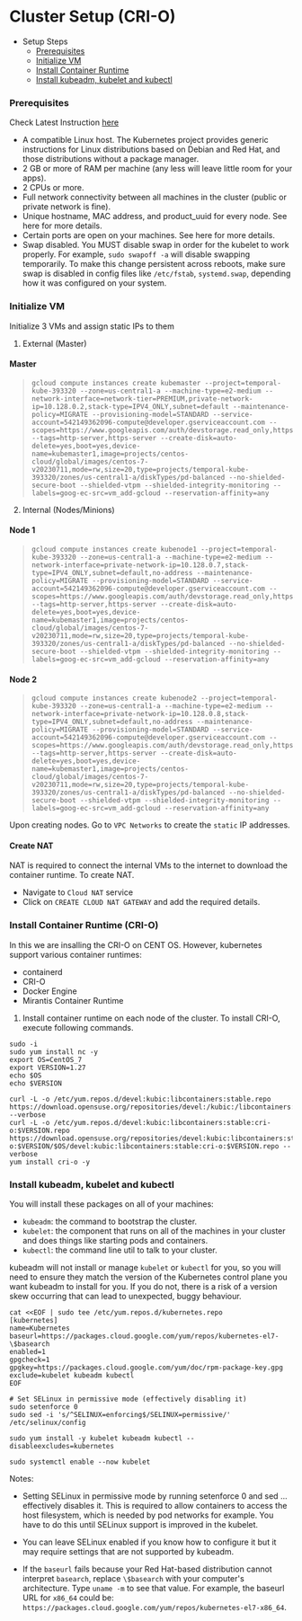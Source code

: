 # Cluster Setup (CRI-O)

<!--ts-->

- Setup Steps
  - [Prerequisites](#prerequisites)
  - [Initialize VM](#initialize-vm)
  - [Install Container Runtime](#install-container-runtime)
  - [Install kubeadm, kubelet and kubectl](#install-kubeadm-kubelet-and-kubectl)

<!--te-->

### Prerequisites

Check Latest Instruction [here](https://kubernetes.io/docs/setup/production-environment/)

- A compatible Linux host. The Kubernetes project provides generic instructions for Linux distributions based on Debian and Red Hat, and those distributions without a package manager.
- 2 GB or more of RAM per machine (any less will leave little room for your apps).
- 2 CPUs or more.
- Full network connectivity between all machines in the cluster (public or private network is fine).
- Unique hostname, MAC address, and product_uuid for every node. See here for more details.
- Certain ports are open on your machines. See here for more details.
- Swap disabled. You MUST disable swap in order for the kubelet to work properly.
  For example, `sudo swapoff -a` will disable swapping temporarily. To make this change persistent across reboots, make sure swap is disabled in config files like `/etc/fstab`, `systemd.swap`, depending how it was configured on your system.

### Initialize VM

Initialize 3 VMs and assign static IPs to them

1. External (Master)

#### Master

> ```
> gcloud compute instances create kubemaster --project=temporal-kube-393320 --zone=us-central1-a --machine-type=e2-medium --network-interface=network-tier=PREMIUM,private-network-ip=10.128.0.2,stack-type=IPV4_ONLY,subnet=default --maintenance-policy=MIGRATE --provisioning-model=STANDARD --service-account=542149362096-compute@developer.gserviceaccount.com --scopes=https://www.googleapis.com/auth/devstorage.read_only,https://www.googleapis.com/auth/logging.write,https://www.googleapis.com/auth/monitoring.write,https://www.googleapis.com/auth/servicecontrol,https://www.googleapis.com/auth/service.management.readonly,https://www.googleapis.com/auth/trace.append --tags=http-server,https-server --create-disk=auto-delete=yes,boot=yes,device-name=kubemaster1,image=projects/centos-cloud/global/images/centos-7-v20230711,mode=rw,size=20,type=projects/temporal-kube-393320/zones/us-central1-a/diskTypes/pd-balanced --no-shielded-secure-boot --shielded-vtpm --shielded-integrity-monitoring --labels=goog-ec-src=vm_add-gcloud --reservation-affinity=any
> ```

2. Internal (Nodes/Minions)

#### Node 1

> ```
> gcloud compute instances create kubenode1 --project=temporal-kube-393320 --zone=us-central1-a --machine-type=e2-medium --network-interface=private-network-ip=10.128.0.7,stack-type=IPV4_ONLY,subnet=default,no-address --maintenance-policy=MIGRATE --provisioning-model=STANDARD --service-account=542149362096-compute@developer.gserviceaccount.com --scopes=https://www.googleapis.com/auth/devstorage.read_only,https://www.googleapis.com/auth/logging.write,https://www.googleapis.com/auth/monitoring.write,https://www.googleapis.com/auth/servicecontrol,https://www.googleapis.com/auth/service.management.readonly,https://www.googleapis.com/auth/trace.append --tags=http-server,https-server --create-disk=auto-delete=yes,boot=yes,device-name=kubemaster1,image=projects/centos-cloud/global/images/centos-7-v20230711,mode=rw,size=20,type=projects/temporal-kube-393320/zones/us-central1-a/diskTypes/pd-balanced --no-shielded-secure-boot --shielded-vtpm --shielded-integrity-monitoring --labels=goog-ec-src=vm_add-gcloud --reservation-affinity=any
> ```

#### Node 2

> ```
> gcloud compute instances create kubenode2 --project=temporal-kube-393320 --zone=us-central1-a --machine-type=e2-medium --network-interface=private-network-ip=10.128.0.8,stack-type=IPV4_ONLY,subnet=default,no-address --maintenance-policy=MIGRATE --provisioning-model=STANDARD --service-account=542149362096-compute@developer.gserviceaccount.com --scopes=https://www.googleapis.com/auth/devstorage.read_only,https://www.googleapis.com/auth/logging.write,https://www.googleapis.com/auth/monitoring.write,https://www.googleapis.com/auth/servicecontrol,https://www.googleapis.com/auth/service.management.readonly,https://www.googleapis.com/auth/trace.append --tags=http-server,https-server --create-disk=auto-delete=yes,boot=yes,device-name=kubemaster1,image=projects/centos-cloud/global/images/centos-7-v20230711,mode=rw,size=20,type=projects/temporal-kube-393320/zones/us-central1-a/diskTypes/pd-balanced --no-shielded-secure-boot --shielded-vtpm --shielded-integrity-monitoring --labels=goog-ec-src=vm_add-gcloud --reservation-affinity=any
> ```

Upon creating nodes. Go to `VPC Networks` to create the `static` IP addresses.

#### Create NAT

NAT is required to connect the internal VMs to the internet to download the container runtime. To create NAT.

- Navigate to `Cloud NAT` service
- Click on `CREATE CLOUD NAT GATEWAY` and add the required details.

### Install Container Runtime (CRI-O)

In this we are insalling the CRI-O on CENT OS. However, kubernetes support various container runtimes:

- containerd
- CRI-O
- Docker Engine
- Mirantis Container Runtime

1. Install container runtime on each node of the cluster. To install CRI-O, execute following commands.

```
sudo -i
sudo yum install nc -y
export OS=CentOS_7
export VERSION=1.27
echo $OS
echo $VERSION
```

```
curl -L -o /etc/yum.repos.d/devel:kubic:libcontainers:stable.repo https://download.opensuse.org/repositories/devel:/kubic:/libcontainers:/stable/$OS/devel:kubic:libcontainers:stable.repo --verbose
curl -L -o /etc/yum.repos.d/devel:kubic:libcontainers:stable:cri-o:$VERSION.repo https://download.opensuse.org/repositories/devel:kubic:libcontainers:stable:cri-o:$VERSION/$OS/devel:kubic:libcontainers:stable:cri-o:$VERSION.repo --verbose
yum install cri-o -y
```

### Install kubeadm, kubelet and kubectl

You will install these packages on all of your machines:

- `kubeadm`: the command to bootstrap the cluster.
- `kubelet`: the component that runs on all of the machines in your cluster and does things like starting pods and containers.
- `kubectl`: the command line util to talk to your cluster.

kubeadm will not install or manage `kubelet` or `kubectl` for you, so you will need to ensure they match the version of the Kubernetes control plane you want kubeadm to install for you. If you do not, there is a risk of a version skew occurring that can lead to unexpected, buggy behaviour.

```
cat <<EOF | sudo tee /etc/yum.repos.d/kubernetes.repo
[kubernetes]
name=Kubernetes
baseurl=https://packages.cloud.google.com/yum/repos/kubernetes-el7-\$basearch
enabled=1
gpgcheck=1
gpgkey=https://packages.cloud.google.com/yum/doc/rpm-package-key.gpg
exclude=kubelet kubeadm kubectl
EOF

# Set SELinux in permissive mode (effectively disabling it)
sudo setenforce 0
sudo sed -i 's/^SELINUX=enforcing$/SELINUX=permissive/' /etc/selinux/config

sudo yum install -y kubelet kubeadm kubectl --disableexcludes=kubernetes

sudo systemctl enable --now kubelet
```

Notes:

- Setting SELinux in permissive mode by running setenforce 0 and sed ... effectively disables it. This is required to allow containers to access the host filesystem, which is needed by pod networks for example. You have to do this until SELinux support is improved in the kubelet.

- You can leave SELinux enabled if you know how to configure it but it may require settings that are not supported by kubeadm.

- If the `baseurl` fails because your Red Hat-based distribution cannot interpret `basearch`, replace `\$basearch` with your computer's architecture. Type `uname -m` to see that value. For example, the baseurl URL for `x86_64` could be: `https://packages.cloud.google.com/yum/repos/kubernetes-el7-x86_64`.

